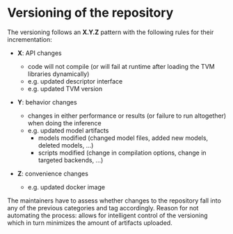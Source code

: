 # Versioning of the repository

The versioning follows an **X.Y.Z** pattern with the following rules for their incrementation:

- **X**: API changes
  - code will not compile (or will fail at runtime after loading the TVM libraries dynamically)
  - e.g. updated descriptor interface
  - e.g. updated TVM version

- **Y**: behavior changes
  - changes in either performance or results (or failure to run altogether) when doing the inference
  - e.g. updated model artifacts
    - models modified (changed model files, added new models, deleted models, ...)
    - scripts modified (change in compilation options, change in targeted backends, ...)

- **Z**: convenience changes
  - e.g. updated docker image

The maintainers have to assess whether changes to the repository fall into any of the previous categories and tag accordingly.
Reason for not automating the process: allows for intelligent control of the versioning which in turn minimizes the amount of artifacts uploaded.
